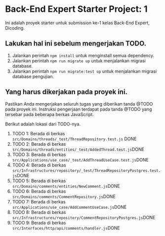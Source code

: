 # Back-End Expert Starter Project: 1

Ini adalah proyek starter untuk submission ke-1 kelas Back-End Expert, Dicoding.

## Lakukan hal ini sebelum mengerjakan TODO.

1. Jalankan perintah `npm install` untuk menginstall semua dependency.
2. Jalankan perintah `npm run migrate up` untuk menjalankan migrasi database.
3. Jalankan perintah `npm run migrate:test up` untuk menjalankan migrasi database pengujian.

## Yang harus dikerjakan pada proyek ini.

Pastikan Anda mengerjakan seluruh tugas yang diberikan tanda @TODO pada proyek ini. Instruksi pengerjaan terdapat pada tanda @TODO yang tersebar pada beberapa berkas JavaScript.

Berikut adalah lokasi dari TODO-nya.

1. TODO 1: Berada di berkas `src/Domains/threads/_test/ThreadRepository.test.js` DONE
2. TODO 2: Berada di berkas `src/Domains/threads/entities/_test/AddedThread.test.js`DONE
3. TODO 3: Berada di berkas `src/Applications/use_case/_test/AddThreadUseCase.test.js`DONE
4. TODO 4: Berada di berkas `src/Infrastructures/repository/_test/ThreadRepositoryPostgres.test.js`DONE
5. TODO 5: Berada di berkas `src/Domains/comments/entities/NewComment.js`DONE
6. TODO 6: Berada di berkas `src/Domains/comments/CommentRepository.js`DONE
7. TODO 7: Berada di berkas `src/Applications/use_case/AddCommentUseCase.js`DONE
8. TODO 8: Berada di berkas `src/Infrastructures/repository/CommentRepositoryPostgres.js`DONE
9. TODO 9: Berada di berkas `src/Interfaces/http/api/comments/handler.js`DONE
